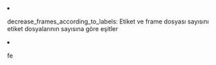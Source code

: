 <li><p>decrease_frames_according_to_labels: Etiket ve frame dosyası sayısını etiket dosyalarının sayısına göre eşitler</p></li>
<li><p>fe</p></li>
